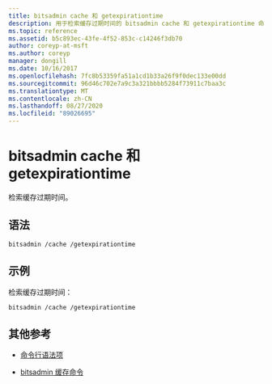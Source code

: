 ```yaml
---
title: bitsadmin cache 和 getexpirationtime
description: 用于检索缓存过期时间的 bitsadmin cache 和 getexpirationtime 命令的参考文章。
ms.topic: reference
ms.assetid: b5c893ec-43fe-4f52-853c-c14246f3db70
author: coreyp-at-msft
ms.author: coreyp
manager: dongill
ms.date: 10/16/2017
ms.openlocfilehash: 7fc8b53359fa51a1cd1b33a26f9f0dec133e00dd
ms.sourcegitcommit: 96d46c702e7a9c3a321bbbb5284f73911c7baa3c
ms.translationtype: MT
ms.contentlocale: zh-CN
ms.lasthandoff: 08/27/2020
ms.locfileid: "89026695"
---
```

# <a name="bitsadmin-cache-and-getexpirationtime"></a>bitsadmin cache 和 getexpirationtime

检索缓存过期时间。

## <a name="syntax"></a>语法

```
bitsadmin /cache /getexpirationtime
```

## <a name="examples"></a>示例

检索缓存过期时间：

```
bitsadmin /cache /getexpirationtime
```

## <a name="additional-references"></a>其他参考

- [命令行语法项](command-line-syntax-key.md)

- [bitsadmin 缓存命令](bitsadmin-cache.md)
